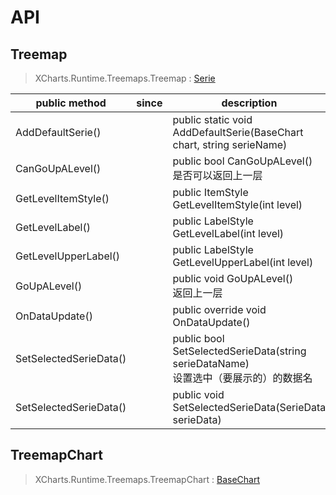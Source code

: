 # API

## Treemap

> XCharts.Runtime.Treemaps.Treemap : [Serie](https://xcharts-team.github.io/docs/api#serie)

|public method|since|description|
|--|--|--|
|AddDefaultSerie()||public static void AddDefaultSerie(BaseChart chart, string serieName)|
|CanGoUpALevel()||public bool CanGoUpALevel()<br/>是否可以返回上一层 |
|GetLevelItemStyle()||public ItemStyle GetLevelItemStyle(int level)|
|GetLevelLabel()||public LabelStyle GetLevelLabel(int level)|
|GetLevelUpperLabel()||public LabelStyle GetLevelUpperLabel(int level)|
|GoUpALevel()||public void GoUpALevel()<br/>返回上一层 |
|OnDataUpdate()||public override void OnDataUpdate()|
|SetSelectedSerieData()||public bool SetSelectedSerieData(string serieDataName)<br/>设置选中（要展示的）的数据名 |
|SetSelectedSerieData()||public void SetSelectedSerieData(SerieData serieData)|

## TreemapChart

> XCharts.Runtime.Treemaps.TreemapChart : [BaseChart](https://xcharts-team.github.io/docs/api#basechart)

